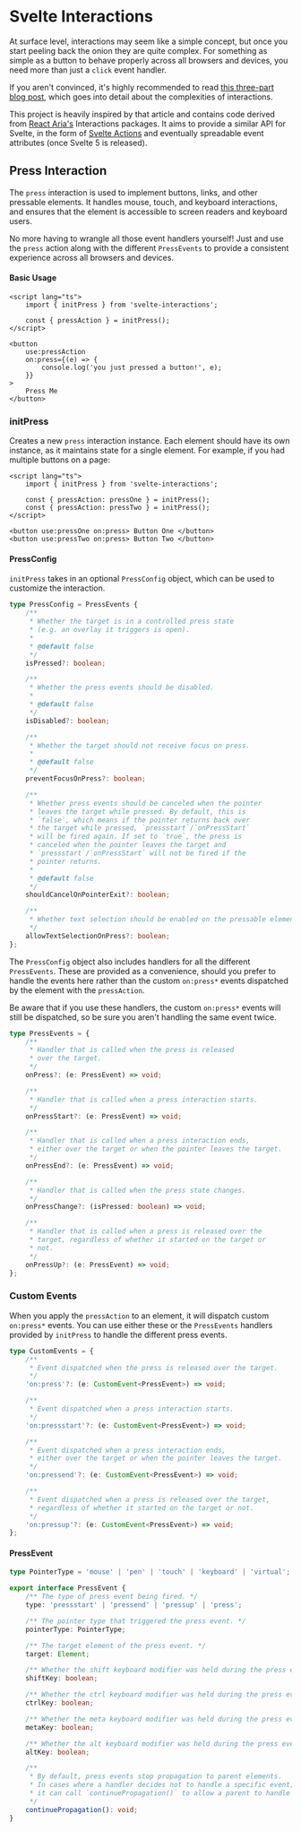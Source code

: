 # Svelte Interactions

At surface level, interactions may seem like a simple concept, but once you start peeling back the onion they are quite complex. For something as simple as a button to behave properly across all browsers and devices, you need more than just a `click` event handler.

If you aren't convinced, it's highly recommended to read [this three-part blog post](https://react-spectrum.adobe.com/blog/building-a-button-part-1.html), which goes into detail about the complexities of interactions.

This project is heavily inspired by that article and contains code derived from [React Aria's](https://react-spectrum.adobe.com) Interactions packages. It aims to provide a similar API for Svelte, in the form of [Svelte Actions](https://svelte.dev/docs/svelte-action) and eventually spreadable event attributes (once Svelte 5 is released).

## Press Interaction

The `press` interaction is used to implement buttons, links, and other pressable elements. It handles mouse, touch, and keyboard interactions, and ensures that the element is accessible to screen readers and keyboard users.

No more having to wrangle all those event handlers yourself! Just and use the `press` action along with the different `PressEvents` to provide a consistent experience across all browsers and devices.

#### Basic Usage

```svelte
<script lang="ts">
	import { initPress } from 'svelte-interactions';

	const { pressAction } = initPress();
</script>

<button
	use:pressAction
	on:press={(e) => {
		console.log('you just pressed a button!', e);
	}}
>
	Press Me
</button>
```

### initPress

Creates a new `press` interaction instance. Each element should have its own instance, as it maintains state for a single element. For example, if you had multiple buttons on a page:

```svelte
<script lang="ts">
	import { initPress } from 'svelte-interactions';

	const { pressAction: pressOne } = initPress();
	const { pressAction: pressTwo } = initPress();
</script>

<button use:pressOne on:press> Button One </button>
<button use:pressTwo on:press> Button Two </button>
```

#### PressConfig

`initPress` takes in an optional `PressConfig` object, which can be used to customize the interaction.

```ts
type PressConfig = PressEvents {
	/**
	 * Whether the target is in a controlled press state
	 * (e.g. an overlay it triggers is open).
	 *
	 * @default false
	 */
	isPressed?: boolean;

	/**
	 * Whether the press events should be disabled.
	 *
	 * @default false
	 */
	isDisabled?: boolean;

	/**
	 * Whether the target should not receive focus on press.
	 *
	 * @default false
	 */
	preventFocusOnPress?: boolean;

	/**
	 * Whether press events should be canceled when the pointer
	 * leaves the target while pressed. By default, this is
	 * `false`, which means if the pointer returns back over
	 * the target while pressed, `pressstart`/`onPressStart`
	 * will be fired again. If set to `true`, the press is
	 * canceled when the pointer leaves the target and
	 * `pressstart`/`onPressStart` will not be fired if the
	 * pointer returns.
	 *
	 * @default false
	 */
	shouldCancelOnPointerExit?: boolean;

	/**
	 * Whether text selection should be enabled on the pressable element.
	 */
	allowTextSelectionOnPress?: boolean;
};
```

The `PressConfig` object also includes handlers for all the different `PressEvents`. These are provided as a convenience, should you prefer to handle the events here rather than the custom `on:press*` events dispatched by the element with the `pressAction`.

Be aware that if you use these handlers, the custom `on:press*` events will still be dispatched, so be sure you aren't handling the same event twice.

```ts
type PressEvents = {
	/**
	 * Handler that is called when the press is released
	 * over the target.
	 */
	onPress?: (e: PressEvent) => void;

	/**
	 * Handler that is called when a press interaction starts.
	 */
	onPressStart?: (e: PressEvent) => void;

	/**
	 * Handler that is called when a press interaction ends,
	 * either over the target or when the pointer leaves the target.
	 */
	onPressEnd?: (e: PressEvent) => void;

	/**
	 * Handler that is called when the press state changes.
	 */
	onPressChange?: (isPressed: boolean) => void;

	/**
	 * Handler that is called when a press is released over the
	 * target, regardless of whether it started on the target or
	 * not.
	 */
	onPressUp?: (e: PressEvent) => void;
};
```

### Custom Events

When you apply the `pressAction` to an element, it will dispatch custom `on:press*` events. You can use either these or the `PressEvents` handlers provided by `initPress` to handle the different press events.

```ts
type CustomEvents = {
	/**
	 * Event dispatched when the press is released over the target.
	 */
	'on:press'?: (e: CustomEvent<PressEvent>) => void;

	/**
	 * Event dispatched when a press interaction starts.
	 */
	'on:pressstart'?: (e: CustomEvent<PressEvent>) => void;

	/**
	 * Event dispatched when a press interaction ends,
	 * either over the target or when the pointer leaves the target.
	 */
	'on:pressend'?: (e: CustomEvent<PressEvent>) => void;

	/**
	 * Event dispatched when a press is released over the target,
	 * regardless of whether it started on the target or not.
	 */
	'on:pressup'?: (e: CustomEvent<PressEvent>) => void;
};
```

#### PressEvent

```ts
type PointerType = 'mouse' | 'pen' | 'touch' | 'keyboard' | 'virtual';

export interface PressEvent {
	/** The type of press event being fired. */
	type: 'pressstart' | 'pressend' | 'pressup' | 'press';

	/** The pointer type that triggered the press event. */
	pointerType: PointerType;

	/** The target element of the press event. */
	target: Element;

	/** Whether the shift keyboard modifier was held during the press event. */
	shiftKey: boolean;

	/** Whether the ctrl keyboard modifier was held during the press event. */
	ctrlKey: boolean;

	/** Whether the meta keyboard modifier was held during the press event. */
	metaKey: boolean;

	/** Whether the alt keyboard modifier was held during the press event. */
	altKey: boolean;

	/**
	 * By default, press events stop propagation to parent elements.
	 * In cases where a handler decides not to handle a specific event,
	 * it can call `continuePropagation()` to allow a parent to handle it.
	 */
	continuePropagation(): void;
}
```

